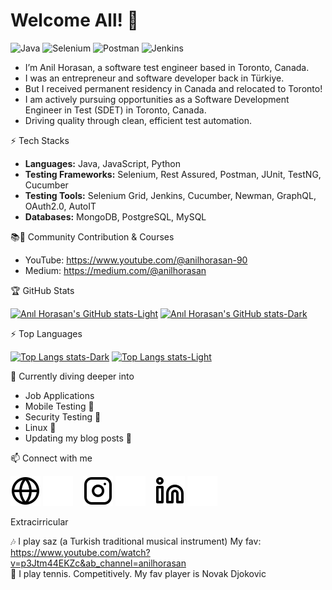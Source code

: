 
# Welcome All! 👋


![Java](https://img.shields.io/badge/Code-Java-orange?style=flat-square&logo=java)
![Selenium](https://img.shields.io/badge/Test-Selenium-green?style=flat-square&logo=selenium)
![Postman](https://img.shields.io/badge/API-Postman-orange?style=flat-square&logo=postman)
![Jenkins](https://img.shields.io/badge/CI%2FCD-Jenkins-blue?style=flat-square&logo=jenkins)



- I’m Anil Horasan, a software test engineer based in Toronto, Canada.
- I was an entrepreneur and software developer back in Türkiye.
- But I received permanent residency in Canada and relocated to Toronto!
- I am actively pursuing opportunities as a Software Development Engineer in Test (SDET) in Toronto, Canada.
- Driving quality through clean, efficient test automation.


⚡ Tech Stacks

- **Languages:** Java, JavaScript, Python
- **Testing Frameworks:** Selenium, Rest Assured, Postman, JUnit, TestNG, Cucumber
- **Testing Tools:** Selenium Grid, Jenkins, Cucumber, Newman, GraphQL, OAuth2.0, AutoIT
- **Databases:** MongoDB, PostgreSQL, MySQL


📚🚀 Community Contribution & Courses

* YouTube: https://www.youtube.com/@anilhorasan-90
* Medium: https://medium.com/@anilhorasan


🏆 GitHub Stats

[![Anıl Horasan's GitHub stats-Light](https://github-readme-stats.vercel.app/api?username=herbisey&show_icons=true&count_private=true&theme=default#gh-light-mode-only)](https://github.com/herbisey/github-readme-stats#gh-light-mode-only)
[![Anıl Horasan's GitHub stats-Dark](https://github-readme-stats.vercel.app/api?username=herbisey&show_icons=true&count_private=true&theme=dracula#gh-dark-mode-only)](https://github.com/herbisey/github-readme-stats#gh-dark-mode-only)


⚡️ Top Languages

[![Top Langs stats-Dark](https://github-readme-stats.vercel.app/api/top-langs/?username=herbisey&hide_progress=false&show_icons=true&theme=dracula#gh-dark-mode-only)](https://github.com/herbisey/github-readme-stats#gh-dark-mode-only)
[![Top Langs stats-Light](https://github-readme-stats.vercel.app/api/top-langs/?username=herbisey&hide_progress=false&show_icons=true&theme=default#gh-light-mode-only)](https://github.com/herbisey/github-readme-stats#gh-light-mode-only)


🌱 Currently diving deeper into

* Job Applications
* Mobile Testing 🦾
* Security Testing 🔐
* Linux 🐧
* Updating my blog posts 🤯


📫 Connect with me

[![website-light](./img/globe-light.svg)](https://www.mobirob.com/index_en.html#gh-light-mode-only)
[![website-dark](./img/globe-dark.svg)](https://www.mobirob.com/index_en.html#gh-dark-mode-only)
&nbsp;&nbsp;
[![instagram-light](./img/instagram-light.svg)](https://www.instagram.com/anilhorasan/#gh-light-mode-only)
[![instagram-dark](./img/instagram-dark.svg)](https://www.instagram.com/anilhorasan/#gh-dark-mode-only)
&nbsp;&nbsp;
[![linkedin-light](./img/linkedin-light.svg)](https://www.linkedin.com/in/anil-horasan/#gh-light-mode-only)
[![linkedin-dark](./img/linkedin-dark.svg)](https://www.linkedin.com/in/anil-horasan/#gh-dark-mode-only)


Extracirricular

🎶 I play saz (a Turkish traditional musical instrument) My fav: https://www.youtube.com/watch?v=p3Jtm44EKZc&ab_channel=anilhorasan  
🎾 I play tennis. Competitively. My fav player is Novak Djokovic   



